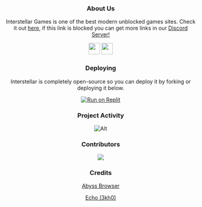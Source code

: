 <div align='center'>

### About Us

Interstellar Games is one of the best modern unblocked games sites. Check it out <a href="https://interstellars.games">here</a>, if this link is blocked you can get more links in our <a href="https://dsc.gg/interstellarntwork">Discord Server!</a>

<a href="https://discord.gg/gointerstellar"><img height="30px" src="https://img.shields.io/badge/Discord-7289DA?style=for-the-badge&logo=discord&logoColor=white"><img></a>
<a href="https://github.com/interstellarnetwork"><img height="30px" src="https://img.shields.io/badge/GitHub-100000?style=for-the-badge&logo=github&logoColor=white"><img></a>
</p>  

### Deploying
Interstellar is completely open-source so you can deploy it by forking or deploying it below.
  
<a target="_blank" href="https://replit.com/github/interstellarnetwork/interstellar"><img alt="Run on Replit" src="https://raw.githubusercontent.com/BinBashBanana/deploy-buttons/master/buttons/remade/replit.svg"></a>


### Project Activity

![Alt](https://repobeats.axiom.co/api/embed/cb9f30f479ea962536e2507e469a04718173bf3c.svg "Repobeats analytics image")



### Contributors 
<img src="https://contrib.rocks/image?repo=interstellarnetwork/interstellarnetwork.github.io"/>

### Credits

 <a href="https://github.com/Abyss-Services/abyss-browser">Abyss Browser</a>

  <a href="https://github.com/3kh0/3kh0.github.io">Echo (3kh0)</a>












  
